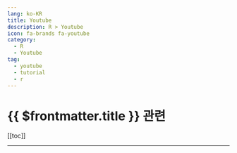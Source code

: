 ```yaml
---
lang: ko-KR
title: Youtube
description: R > Youtube
icon: fa-brands fa-youtube
category: 
  - R
  - Youtube
tag:
  - youtube
  - tutorial
  - r
---
```


# {{ $frontmatter.title }} 관련

[[toc]]

---

<MyYouTubeItems jsonName="yu-EquitableEquations" /><!-- Equitable Equations -->
<MyYouTubeItems jsonName="yu-perpear1" /><!-- 코딩형 -->
<MyYouTubeItems jsonName="yu-useRConference_global" /><!-- useR! Conference -->

<TagLinks />